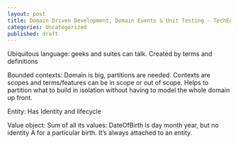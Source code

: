 ```yaml
---
layout: post
title: Domain Driven Development, Domain Events & Unit Testing - TechEdAU2011ARC307 Notes
categories: Uncategorized
published: draft
---
```

Ubiquitous language: geeks and suites can talk. Created by terms and definitions

Bounded contexts: Domain is big, partitions are needed. Contexts are scopes and terms/features can be in scope or out of scope. Helps to partition what to build in isolation without having to model the whole domain up front.

Entity: Has Identity and lifecycle

Value object: Sum of all its values: DateOfBirth is day month year, but no identity A for a particular birth. It&#8217;s always attached to an entity.

